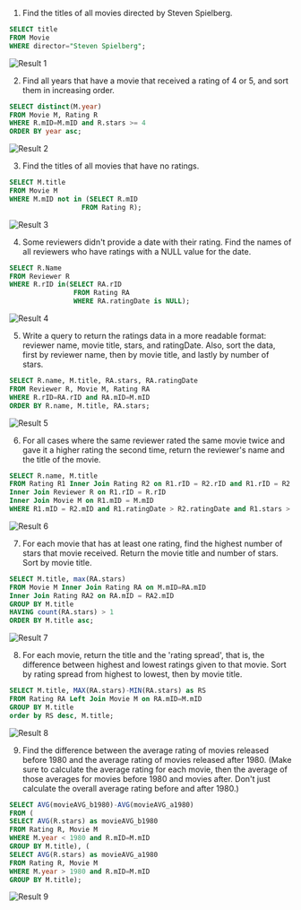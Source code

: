 1. Find the titles of all movies directed by Steven Spielberg.

```sql
SELECT title
FROM Movie
WHERE director="Steven Spielberg";
```
![Result 1](./results/SQL1.png)

2. Find all years that have a movie that received a rating of 4 or 5, and sort them in increasing order.

```sql
SELECT distinct(M.year)
FROM Movie M, Rating R
WHERE R.mID=M.mID and R.stars >= 4
ORDER BY year asc;
```
![Result 2](./results/SQL2.png)

3. Find the titles of all movies that have no ratings.

```sql
SELECT M.title
FROM Movie M
WHERE M.mID not in (SELECT R.mID 
				  FROM Rating R);
```
![Result 3](./results/SQL3.png)

4. Some reviewers didn't provide a date with their rating. Find the names of all reviewers who have ratings with a NULL value for the date.

```sql
SELECT R.Name
FROM Reviewer R
WHERE R.rID in(SELECT RA.rID
				FROM Rating RA
				WHERE RA.ratingDate is NULL);
```
![Result 4](./results/SQL4.png)

5. Write a query to return the ratings data in a more readable format: reviewer name, movie title, stars, and ratingDate. Also, sort the data, first by reviewer name, then by movie title, and lastly by number of stars.

```sql
SELECT R.name, M.title, RA.stars, RA.ratingDate
FROM Reviewer R, Movie M, Rating RA
WHERE R.rID=RA.rID and RA.mID=M.mID
ORDER BY R.name, M.title, RA.stars;
```
![Result 5](./results/SQL5.png)

6. For all cases where the same reviewer rated the same movie twice and gave it a higher rating the second time, return the reviewer's name and the title of the movie.

```sql
SELECT R.name, M.title
FROM Rating R1 Inner Join Rating R2 on R1.rID = R2.rID and R1.rID = R2.rID
Inner Join Reviewer R on R1.rID = R.rID
Inner Join Movie M on R1.mID = M.mID
WHERE R1.mID = R2.mID and R1.ratingDate > R2.ratingDate and R1.stars > R2.stars;
```
![Result 6](./results/SQL6.png)

7. For each movie that has at least one rating, find the highest number of stars that movie received. Return the movie title and number of stars. Sort by movie title.

```sql
SELECT M.title, max(RA.stars)
FROM Movie M Inner Join Rating RA on M.mID=RA.mID
Inner Join Rating RA2 on RA.mID = RA2.mID
GROUP BY M.title 
HAVING count(RA.stars) > 1
ORDER BY M.title asc;
```
![Result 7](./results/SQL7.png)

8. For each movie, return the title and the 'rating spread', that is, the difference between highest and lowest ratings given to that movie. Sort by rating spread from highest to lowest, then by movie title.

```sql
SELECT M.title, MAX(RA.stars)-MIN(RA.stars) as RS
FROM Rating RA Left Join Movie M on RA.mID=M.mID
GROUP BY M.title
order by RS desc, M.title;
```
![Result 8](./results/SQL8.png)

9. Find the difference between the average rating of movies released before 1980 and the average rating of movies released after 1980. (Make sure to calculate the average rating for each movie, then the average of those averages for movies before 1980 and movies after. Don't just calculate the overall average rating before and after 1980.)

```sql
SELECT AVG(movieAVG_b1980)-AVG(movieAVG_a1980)
FROM (
SELECT AVG(R.stars) as movieAVG_b1980
FROM Rating R, Movie M
WHERE M.year < 1980 and R.mID=M.mID
GROUP BY M.title), ( 
SELECT AVG(R.stars) as movieAVG_a1980
FROM Rating R, Movie M
WHERE M.year > 1980 and R.mID=M.mID
GROUP BY M.title);
```
![Result 9](./results/SQL9.png)

